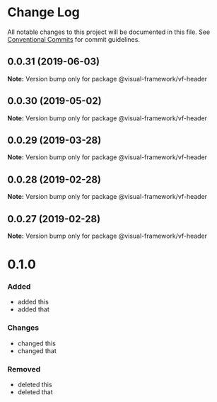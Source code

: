 # Change Log

All notable changes to this project will be documented in this file.
See [Conventional Commits](https://conventionalcommits.org) for commit guidelines.

## 0.0.31 (2019-06-03)

**Note:** Version bump only for package @visual-framework/vf-header





## 0.0.30 (2019-05-02)

**Note:** Version bump only for package @visual-framework/vf-header





## 0.0.29 (2019-03-28)

**Note:** Version bump only for package @visual-framework/vf-header





## 0.0.28 (2019-02-28)

**Note:** Version bump only for package @visual-framework/vf-header





## 0.0.27 (2019-02-28)

**Note:** Version bump only for package @visual-framework/vf-header





# 0.1.0

### Added
- added this
- added that

### Changes

- changed this
- changed that

### Removed

- deleted this
- deleted that
